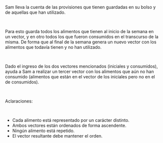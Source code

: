<p><span style="font-size: 11pt;color: #000000;background-color: transparent;vertical-align: baseline;"></span>Sam lleva la cuenta de las provisiones que tienen guardadas en su bolso y de aquellas que han utilizado.</p><p><br/></p><p dir="ltr">Para esto guarda todos los alimentos que tienen al inicio de la semana en un vector, y en otro todos los que fueron consumidos en el transcurso de la misma. De forma que al final de la semana genera un nuevo vector con los alimentos que todavía tienen y no han utilizado.</p><p><br/></p><p dir="ltr">Dado el ingreso de los dos vectores mencionados (iniciales y consumidos), ayuda a Sam a realizar un tercer vector con los alimentos que aún no han consumido (alimentos que están en el vector de los iniciales pero no en el de consumidos).</p><p><br/></p><p dir="ltr">Aclaraciones:<span style="font-size: 11pt;color: #000000;background-color: transparent;vertical-align: baseline;"></span></p><p><br/></p><p></p><ul><li><span style="font-size: 11pt;color: #000000;background-color: transparent;vertical-align: baseline;"></span>Cada alimento está representado por un carácter distinto.</li><li>Ambos vectores están ordenados de forma ascendente.​</li><li>Ningún alimento está repetido.</li><li>El vector resultante debe mantener el orden.<span style="font-size: 11pt;color: #000000;background-color: transparent;vertical-align: baseline;"></span></li></ul><p></p>